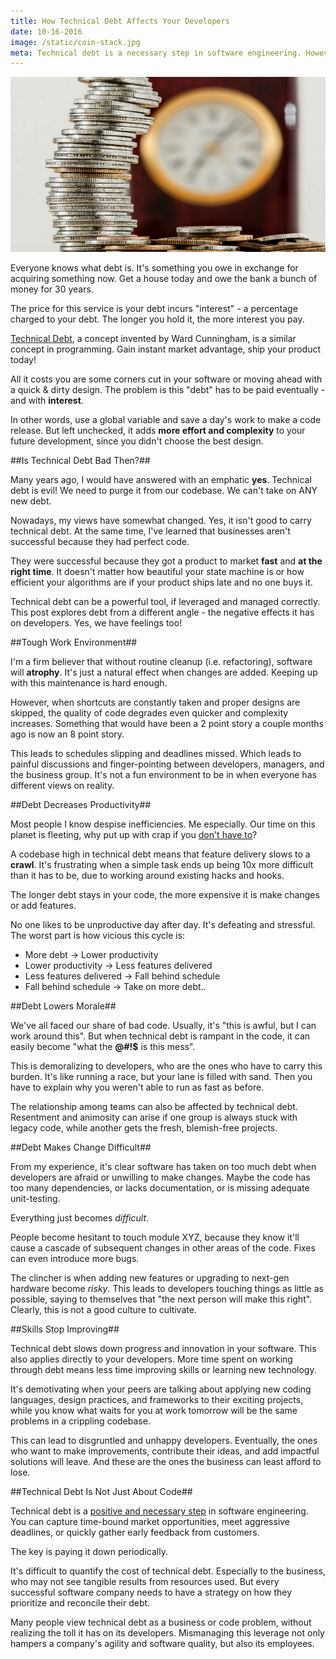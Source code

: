 ```yaml
---
title: How Technical Debt Affects Your Developers
date: 10-16-2016
image: /static/coin-stack.jpg
meta: Technical debt is a necessary step in software engineering. However, it can take its toll on your developer's productivity, morale, and skills.
---
```


<p>
<img class="pure-img center" src="/static/coin-stack.jpg" alt="stack of coins" />
</p>

Everyone knows what debt is. It's something you owe in exchange for acquiring something now. Get a house today and owe the bank a bunch of money for 30 years.

The price for this service is your debt incurs "interest" - a percentage charged to your debt. The longer you hold it, the more interest you pay.

[Technical Debt][1], a concept invented by Ward Cunningham, is a similar concept in programming. Gain instant market advantage, ship your product today!

All it costs you are some corners cut in your software or moving ahead with a quick & dirty design. The problem is this "debt" has to be paid eventually - and with **interest**.

In other words, use a global variable and save a day's work to make a code release. But left unchecked, it adds **more effort and complexity** to your future development, since you didn't choose the best design.

##Is Technical Debt Bad Then?##

Many years ago, I would have answered with an emphatic **yes**. Technical debt is evil! We need to purge it from our codebase. We can't take on ANY new debt.

Nowadays, my views have somewhat changed. Yes, it isn't good to carry technical debt. At the same time, I've learned that businesses aren't successful because they had perfect code.

They were successful because they got a product to market **fast** and **at the right time**. It doesn't matter how beautiful your state machine is or how efficient your algorithms are if your product ships late and no one buys it.

Technical debt can be a powerful tool, if leveraged and managed correctly. This post explores debt from a different angle - the negative effects it has on developers. Yes, we have feelings too!

##Tough Work Environment##

I'm a firm believer that without routine cleanup (i.e. refactoring), software will **atrophy**. It's just a natural effect when changes are added. Keeping up with this maintenance is hard enough.

However, when shortcuts are constantly taken and proper designs are skipped, the quality of code degrades even quicker and complexity increases. Something that would have been a 2 point story a couple months ago is now an 8 point story.

This leads to schedules slipping and deadlines missed. Which leads to painful discussions and finger-pointing between developers, managers, and the business group. It's not a fun environment to be in when everyone has different views on reality.

##Debt Decreases Productivity##

Most people I know despise inefficiencies. Me especially. Our time on this planet is fleeting, why put up with crap if you [don't have to][2]?

A codebase high in technical debt means that feature delivery slows to a **crawl**. It's frustrating when a simple task ends up being 10x more difficult than it has to be, due to working around existing hacks and hooks.

The longer debt stays in your code, the more expensive it is make changes or add features.

No one likes to be unproductive day after day. It's defeating and stressful. The worst part is how vicious this cycle is:

* More debt -> Lower productivity
* Lower productivity -> Less features delivered
* Less features delivered -> Fall behind schedule
* Fall behind schedule -> Take on more debt..

##Debt Lowers Morale##

We've all faced our share of bad code. Usually, it's "this is awful, but I can work around this". But when technical debt is rampant in the code, it can easily become "what the **@#!$** is this mess".

This is demoralizing to developers, who are the ones who have to carry this burden. It's like running a race, but your lane is filled with sand. Then you have to explain why you weren't able to run as fast as before.

The relationship among teams can also be affected by technical debt. Resentment and animosity can arise if one group is always stuck with legacy code, while another gets the fresh, blemish-free projects.

##Debt Makes Change Difficult##

From my experience, it's clear software has taken on too much debt when developers are afraid or unwilling to make changes. Maybe the code has too many dependencies, or lacks documentation, or is missing adequate unit-testing.

Everything just becomes *difficult*.

People become hesitant to touch module XYZ, because they know it'll cause a cascade of subsequent changes in other areas of the code. Fixes can even introduce more bugs.

The clincher is when adding new features or upgrading to next-gen hardware become *risky*. This leads to developers touching things as little as possible, saying to themselves that "the next person will make this right". Clearly, this is not a good culture to cultivate.

##Skills Stop Improving##

Technical debt slows down progress and innovation in your software. This also applies directly to your developers. More time spent on working through debt means less time improving skills or learning new technology.

It's demotivating when your peers are talking about applying new coding languages, design practices, and frameworks to their exciting projects, while you know what waits for you at work tomorrow will be the same problems in a crippling codebase.

This can lead to disgruntled and unhappy developers. Eventually, the ones who want to make improvements, contribute their ideas, and add impactful solutions will leave. And these are the ones the business can least afford to lose.

##Technical Debt Is Not Just About Code##

Technical debt is a [positive and necessary step][3] in software engineering. You can capture time-bound market opportunities, meet aggressive deadlines, or quickly gather early feedback from customers.

The key is paying it down periodically.

It's difficult to quantify the cost of technical debt. Especially to the business, who may not see tangible results from resources used. But every successful software company needs to have a strategy on how they prioritize and reconcile their debt.

Many people view technical debt as a business or code problem, without realizing the toll it has on its developers. Mismanaging this leverage not only hampers a company's agility and software quality, but also its employees.

[1]: https://en.wikipedia.org/wiki/Technical_debt
[2]: /blog/dont-put-up-with-crap.html
[3]: http://www.bigeng.io/why-the-way-we-look-at-technical-debt-is-wrong/

